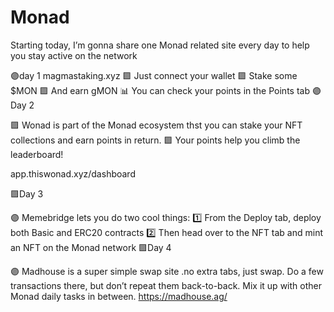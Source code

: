 # Monad
Starting today, I’m gonna share one Monad related site every day to help you stay active on the network

🟣day 1
magmastaking.xyz
🟪 Just connect your wallet
🟪 Stake some $MON
🟪 And earn gMON
📊 You can check your points in the Points tab
🟣Day 2

🟪 Wonad is part of the Monad ecosystem thst  you can stake your NFT collections and earn points in return.
🟪 Your points help you climb the leaderboard!

app.thiswonad.xyz/dashboard

🟪Day 3

🟣 Memebridge lets you do two cool things:
1️⃣ From the Deploy tab, deploy both Basic and ERC20 contracts
2️⃣ Then head over to the NFT tab and mint an NFT on the Monad network
🟪Day 4

🟣 Madhouse is a super simple swap site .no extra tabs, just swap.
Do a few transactions there, but don’t repeat them back-to-back. Mix it up with other Monad daily tasks in between.
https://madhouse.ag/
